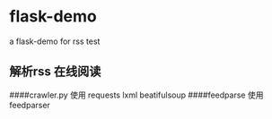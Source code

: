 flask-demo
==========

a flask-demo for rss test

解析rss 在线阅读
--
####crawler.py 使用 requests lxml beatifulsoup
####feedparse 使用 feedparser
